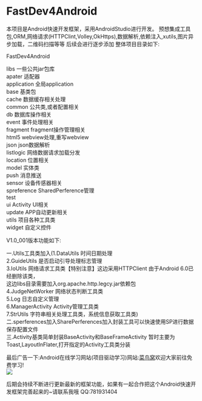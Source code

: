 # FastDev4Android
本项目是Android快速开发框架，采用AndroidStudio进行开发。 
预想集成工具包,ORM,网络请求(HTTPClint,Volley,OkHttps),数据解析,依赖注入,xutils,图片异步加载，二维码扫描等等
后续会进行逐步添加
整体项目目录如下:
<p>FastDev4Android</p>
libs	一些公共jar包库<br/>
apater        	适配器<br/>
application   	全局application<br/>
base          	基类包<br/>
cache         	数据缓存相关处理<br/>
common        	公共类,或者配置相关<br/>
db            	数据库操作相关<br/>
event         	事件处理相关<br/>
fragment      	fragment操作管理相关<br/>
html5         	webview处理,重写webview<br/>
json          	json数据解析<br/>
listlogic     	网络数据请求加载分发<br/>
location      	位置相关<br/>
model         	实体类<br/>
push          	消息推送<br/>
sensor        	设备传感器相关<br/>
spreference   	SharedPerference管理<br/>
test          	<br/>
ui            	Activity UI相关<br/>
update        	APP自动更新相关<br/>
utils         	项目各种工具类<br/>
widget        	自定义控件<br/>
<p>V1.0_001版本功能如下:</p>
一.Utils工具类加入(1.DataUtils 时间日期处理<br/>
2.GuideUtils 是否启动引导处理标志管理<br/>
3.IoUtils 网络请求工具类【特别注意】这边采用HTTPClient 由于Android 6.0已经删除该类，<br/>
  这边libs目录需要加入org.apache.http.legcy.jar依赖包<br/>
 4.JudgeNetWorker 网络状态判断工具类<br/>
5.Log 日志自定义管理<br/>
6.ManagerActivity Activity管理工具类<br/>
7.StrUtils 字符串相关处理工具类，系统信息获取工具类)<br/>
二.sperferences加入SharePerferences加入封装工具可以快速使用SP进行数据保存配置文件<br/>
三.Activity基类简单封装BaseActivity和BaseFrameActivity 暂时主要为Toast,LayoutInFlater,打开指定的Activity工具类分装<br/>

最后广告一下:Android在线学习网站(项目驱动学习)网站:<a href="http://www.cniao5.com/">菜鸟窝</a>欢迎大家前往免费学习!<br>
<a href="http://www.cniao5.com/clazz/yaya.html" target="_blank"><img src="http://img2.xxh.cc:8080/images/mall/yaya.png"/></a>


后期会持续不断进行更新最新的框架功能，如果有一起合作把这个Android快速开发框架完善起来的~请联系我哦
QQ:781931404
              
